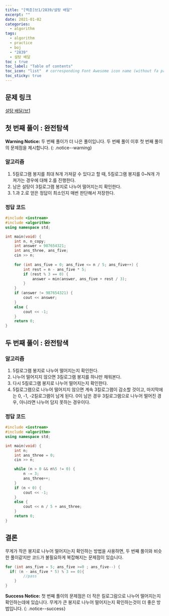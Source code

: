 ```yaml
---
title: "[백준]브1/2839/설탕 배달"
excerpt: ""
date: 2021-01-02
categories:
  - algorithm
tags:
  - algorithm
  - practice
  - boj
  - "2839"
  - 설탕 배달
toc : true
toc_label: "Table of contents"
toc_icon: "list"  # corresponding Font Awesome icon name (without fa prefix)
toc_sticky: true
---
```



## 문제 링크

[설탕 배달/브1](boj.kr/2839)  

## 첫 번째 풀이 : 완전탐색

**Warning Notice:**
두 번째 풀이가 더 나은 풀이입니다. 두 번째 풀이 이후 첫 번째 풀이의 문제점을 제시합니다.
{: .notice--warning}

### 알고리즘

1. 5킬로그램 봉지를 최대 N개 가져갈 수 있다고 할 때, 5킬로그램 봉지를 0~N개 가져가는 경우에 대해 2.를 진행한다.
2. 남은 설탕이 3킬로그램 봉지로 나누어 떨어지는지 확인한다.
3. 1.과 2.로 얻은 정답이 최소인지 매번 판단해서 저장한다. 

### 정답 코드

```cpp
#include <iostream>
#include <algorithm>
using namespace std;

int main(void) {
	int n, n_copy;
	int answer = 987654321;
	int ans_three, ans_five;
	cin >> n;
	
	for (int ans_five = 0; ans_five <= n / 5; ans_five++) {
		int rest = n - ans_five * 5;
		if (rest % 3 == 0) {
			answer = min(answer, ans_five + rest / 3);
		}
	}
	if (answer != 987654321) {
		cout << answer;
	}
	else {
		cout << -1;
	}
	return 0;
}
```

## 두 번째 풀이 : 완전탐색

### 알고리즘

1. 5킬로그램 봉지로 나누어 떨어지는지 확인한다.
2. 나누어 떨어지지 않으면 3킬로그램 봉지를 하나만 채워본다.
3. 다시 5킬로그램 봉지로 나누어 떨어지는지 확인한다.
4. 5킬로그램으로 나누어 떨어지지 않으면 계속 3킬로그램이 감소할 것이고,
마지막에는 0, -1, -2킬로그램이 남게 된다. 0이 남은 경우 3킬로그램으로 나누어 떨어진 경우, 아니라면 나누어 담지 못하는 경우이다.

### 정답 코드

```cpp
#include <iostream>
#include <algorithm>
using namespace std;

int main(void) {
	int n;
	int ans_three = 0;
	cin >> n;

	while (n > 0 && n%5 != 0) {
		n -= 3;
		ans_three++;
	}
	if (n < 0) {
		cout << -1;
	}
	else {
		cout << n / 5 + ans_three;
	}
	return 0;
}
```


## 결론

무게가 작은 봉지로 나누어 떨어지는지 확인하는 방법을 사용하면, 두 번째 풀이와 비슷한 풀이같지만 코드가 불필요하게 복잡해지는 문제점이 있습니다. 

```cpp
for (int ans_five = 5; ans_five >=0 ; ans_five--) {
  if( (n - ans_five * 5) % 3 == 0){
		//pass
	}
}
```

**Success Notice:** 
첫 번째 풀이의 문제점은 더 작은 킬로그람으로 나누어 떨어지는지 확인하는데에 있습니다. 
무게가 큰 봉지로 나누어 떨어지는지 확인하는것이 더 좋은 방법입니다.
{: .notice--success}
 
